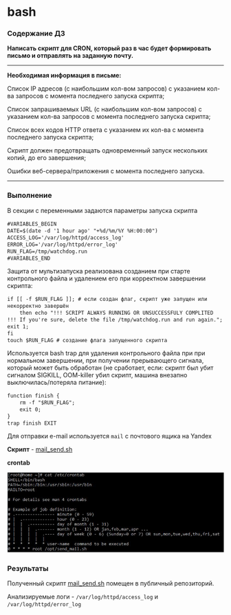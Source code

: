 # bash
### **Содержание ДЗ**

<b>Написать скрипт для CRON, который раз в час будет формировать письмо и отправлять на заданную почту.</b>
___
<b>Необходимая информация в письме:</b>

Список IP адресов (с наибольшим кол-вом запросов) с указанием кол-ва запросов c момента последнего запуска скрипта;

Список запрашиваемых URL (с наибольшим кол-вом запросов) с указанием кол-ва запросов c момента последнего запуска скрипта;

Список всех кодов HTTP ответа с указанием их кол-ва с момента последнего запуска скрипта;

Скрипт должен предотвращать одновременный запуск нескольких копий, до его завершения;

Ошибки веб-сервера/приложения c момента последнего запуска.
___

### **Выполнение**

В секции с переменными задаются параметры запуска скрипта

```
#VARIABLES_BEGIN
DATE=$(date -d '1 hour ago' "+%d/%m/%Y %H:00:00")
ACCESS_LOG='/var/log/httpd/access_log'
ERROR_LOG='/var/log/httpd/error_log'
RUN_FLAG=/tmp/watchdog.run
#VARIABLES_END
```

Защита от мультизапуска реализована созданием при старте контрольного файла и удалением его при корректном завершении скрипта:
```
if [[ -f $RUN_FLAG ]]; # если создан флаг, скрипт уже запущен или некорректно завершён
    then echo "!!! SCRIPT ALWAYS RUNNING OR UNSUCCESSFULY COMPLITED !!! If you're sure, delete the file /tmp/watchdog.run and run again."; exit 1;
fi
touch $RUN_FLAG # создание флага запущенного скрипта
```

Используется bash trap для удаления контрольного файла при при нормальном завершении, 
при получении прерывающего сигнала, который может быть обработан (не сработает, если:
скрипт был убит сигналом SIGKILL, OOM-killer убил скрипт, машина внезапно выключилась/потеряла питание):
```
function finish {
    rm -f "$RUN_FLAG";
    exit 0;
}
trap finish EXIT 
```

Для отправки e-mail используется `mail` с почтового ящика на Yandex

<p><b>Скрипт</b> - <a href="https://github.com/kureshtar/otus_linux_administrator/blob/main/HomeWork10_bash/mail_send.sh">mail_send.sh</a>

<p><b>crontab</b></p>
  
![img_1](https://github.com/kureshtar/otus_linux_administrator/blob/main/HomeWork10_bash/images/img1.JPG)

###  **Результаты**

Полученный скрипт <a href="https://github.com/kureshtar/otus_linux_administrator/blob/main/HomeWork10_bash/mail_send.sh">mail_send.sh</a> помещен в публичный репозиторий.

Анализируемые логи  -  `/var/log/httpd/access_log` и `/var/log/httpd/error_log`
